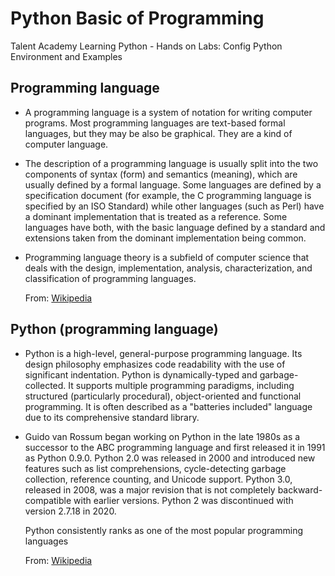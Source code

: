 # Python Basic of Programming
Talent Academy Learning Python - Hands on Labs: Config Python Environment and Examples

## Programming language 

- A programming language is a system of notation for writing computer programs. Most programming 
languages are text-based formal languages, but they may be also be graphical. They are a kind 
of computer language.

- The description of a programming language is usually split into the two components of syntax (form) 
and semantics (meaning), which are usually defined by a formal language. Some languages are defined 
by a specification document (for example, the C programming language is specified by an ISO Standard) 
while other languages (such as Perl) have a dominant implementation that is treated as a reference. 
Some languages have both, with the basic language defined by a standard and extensions taken from the 
dominant implementation being common.

- Programming language theory is a subfield of computer science that deals with the design, implementation, 
analysis, characterization, and classification of programming languages.

  From: [Wikipedia](https://en.wikipedia.org/wiki/Programming_language)

## Python (programming language)

- Python is a high-level, general-purpose programming language. Its design philosophy emphasizes code 
readability with the use of significant indentation. Python is dynamically-typed and garbage-collected. 
It supports multiple programming paradigms, including structured (particularly procedural), object-oriented 
and functional programming. It is often described as a "batteries included" language due to its comprehensive 
standard library.

- Guido van Rossum began working on Python in the late 1980s as a successor to the ABC programming language and 
first released it in 1991 as Python 0.9.0. Python 2.0 was released in 2000 and introduced new features such as 
list comprehensions, cycle-detecting garbage collection, reference counting, and Unicode support. Python 3.0, 
released in 2008, was a major revision that is not completely backward-compatible with earlier versions. 
Python 2 was discontinued with version 2.7.18 in 2020.

  Python consistently ranks as one of the most popular programming languages

  From: [Wikipedia](https://en.wikipedia.org/wiki/Python_(programming_language))
